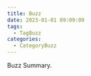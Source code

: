 ```yaml
---
title: Buzz
date: 2023-01-01 09:09:09
tags:
  - TagBuzz
categories:
  - CategoryBuzz
---
```


Buzz Summary.

<!--more-->
